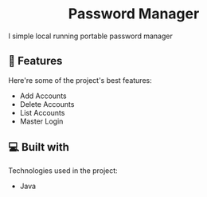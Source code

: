 <h1 align="center" id="title">Password Manager</h1>

<p id="description">I simple local running portable password manager</p>

  
  
<h2>🧐 Features</h2>

Here're some of the project's best features:

*   Add Accounts
*   Delete Accounts
*   List Accounts
*   Master Login

  
  
<h2>💻 Built with</h2>

Technologies used in the project:

*   Java

